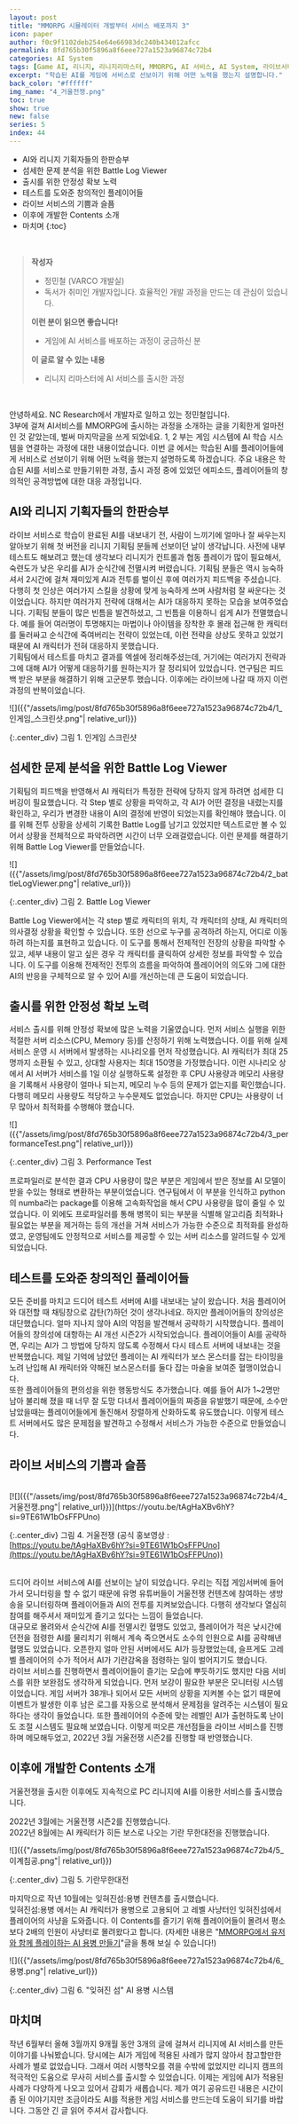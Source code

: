 ```yaml
---
layout: post
title: "MMORPG 시뮬레이터 개발부터 서비스 배포까지 3"
icon: paper
author: f0c9f1102deb254e64e66983dc240b434012afcc
permalink: 8fd765b30f5896a8f6eee727a1523a96874c72b4
categories: AI System
tags: [Game AI, 리니지, 리니지리마스터, MMORPG, AI 서비스, AI System, 라이브서비스]
excerpt: "학습된 AI를 게임에 서비스로 선보이기 위해 어떤 노력을 했는지 설명합니다."
back_color: "#ffffff"
img_name: "4_거울전쟁.png"
toc: true
show: true
new: false
series: 5
index: 44
---
```


- AI와 리니지 기획자들의 한판승부
- 섬세한 문제 분석을 위한 Battle Log Viewer
- 출시를 위한 안정성 확보 노력
- 테스트를 도와준 창의적인 플레이어들
- 라이브 서비스의 기쁨과 슬픔
- 이후에 개발한 Contents 소개
- 마치며
{:toc}

<br/>

> **작성자**
>
> - 정민철 (VARCO 개발실)
> - 독서가 취미인 개발자입니다. 효율적인 개발 과정을 만드는 데 관심이 있습니다.
>
> **이런 분이 읽으면 좋습니다!**
> -	게임에 AI 서비스를 배포하는 과정이 궁금하신 분
>
> **이 글로 알 수 있는 내용**
> - 리니지 리마스터에 AI 서비스를 출시한 과정
<br>

안녕하세요. NC Research에서 개발자로 일하고 있는 정민철입니다.  
3부에 걸쳐 AI서비스를 MMORPG에 출시하는 과정을 소개하는 글을 기획한게 얼마전인 것 같았는데, 벌써 마지막글을 쓰게 되었네요. 1, 2 부는 게임 시스템에 AI 학습 시스템을 연결하는 과정에 대한 내용이었습니다. 이번 글 에서는 학습된 AI를 플레이어들에게 서비스로 선보이기 위해 어떤 노력을 했는지 설명하도록 하겠습니다. 주요 내용은 학습된 AI를 서비스로 만들기위한 과정, 출시 과정 중에 있었던 에피소드, 플레이어들의 창의적인 공격방법에 대한 대응 과정입니다.

## AI와 리니지 기획자들의 한판승부

라이브 서비스로 학습이 완료된 AI를 내보내기 전, 사람이 느끼기에 얼마나 잘 싸우는지 알아보기 위해 첫 버전을 리니지 기획팀 분들께 선보이던 날이 생각납니다. 사전에 내부 테스트도 해보려고 했는데 생각보다 리니지가 컨트롤과 협동 플레이가 많이 필요해서, 숙련도가 낮은 우리를 AI가 순식간에 전멸시켜 버렸습니다. 기획팀 분들은 역시 능숙하셔서 2시간에 걸쳐 재미있게 AI과 전투를 벌이신 후에 여러가지 피드백을 주셨습니다. 다행히 첫 인상은 여러가지 스킬을 상황에 맞게 능숙하게 쓰며 사람처럼 잘 싸운다는 것이었습니다. 하지만 여러가지 전략에 대해서는 AI가 대응하지 못하는 모습을 보여주었습니다. 기획팀 분들이 많은 빈틈을 발견하셨고, 그 빈틈을 이용하니 쉽게 AI가 전멸했습니다. 예를 들어 여러명이 투명해지는 마법이나 아이템을 장착한 후 몰래 접근해 한 캐릭터를 둘러싸고 순식간에 죽여버리는 전략이 있었는데, 이런 전략을 상상도 못하고 있었기 때문에 AI 캐릭터가 전혀 대응하지 못했습니다.  
기획팀에서 테스트를 마치고 결과를 엑셀에 정리해주셨는데, 거기에는 여러가지 전략과 그에 대해 AI가 어떻게 대응하기를 원하는지가 잘 정리되어 있었습니다. 연구팀은 피드백 받은 부분을 해결하기 위해 고군분투 했습니다. 이후에는 라이브에 나갈 때 까지 이런 과정의 반복이었습니다.

![]({{"/assets/img/post/8fd765b30f5896a8f6eee727a1523a96874c72b4/1_인게임_스크린샷.png"| relative_url}})

{:.center_div}
그림 1. 인게임 스크린샷
<br>

## 섬세한 문제 분석을 위한 Battle Log Viewer

기획팀의 피드백을 반영해서 AI 캐릭터가 특정한 전략에 당하지 않게 하려면 섬세한 디버깅이 필요했습니다. 각 Step 별로 상황을 파악하고, 각 AI가 어떤 결정을 내렸는지를 확인하고, 우리가 변경한 내용이 AI의 결정에 반영이 되었는지를 확인해야 했습니다. 이를 위해 전투 상황을 상세히 기록한 Battle Log를 남기고 있었지만 텍스트로만 볼 수 있어서 상황을 전체적으로 파악하려면 시간이 너무 오래걸렸습니다. 이런 문제를 해결하기 위해 Battle Log Viewer를 만들었습니다.

![]({{"/assets/img/post/8fd765b30f5896a8f6eee727a1523a96874c72b4/2_battleLogViewer.png"| relative_url}})

{:.center_div}
그림 2. Battle Log Viewer
<br>

Battle Log Viewer에서는 각 step 별로 캐릭터의 위치, 각 캐릭터의 상태, AI 캐릭터의 의사결정 상황을 확인할 수 있습니다. 또한 선으로 누구를 공격하려 하는지, 어디로 이동하려 하는지를 표현하고 있습니다. 이 도구를 통해서 전제적인 전장의 상황을 파악할 수 있고, 세부 내용이 알고 싶은 경우 각 캐릭터를 클릭하여 상세한 정보를 파악할 수 있습니다. 이 도구를 이용해 전제적인 전투의 흐름을 파악하여 플레이어의 의도와 그에 대한 AI의 반응을 구체적으로 알 수 있어 AI를 개선하는데 큰 도움이 되었습니다.

## 출시를 위한 안정성 확보 노력

서비스 출시를 위해 안정성 확보에 많은 노력을 기울였습니다. 먼저 서비스 실행을 위한 적절한 서버 리소스(CPU, Memory 등)를 산정하기 위해 노력했습니다. 이를 위해 실제 서비스 운영 시 서버에서 발생하는 시나리오를 먼저 작성했습니다. AI 캐릭터가 최대 25명까지 소환될 수 있고, 상대할 사용자는 최대 150명을 가정했습니다. 이런 시나리오 상에서 AI 서버가 서비스를 1일 이상 실행하도록 설정한 후 CPU 사용량과 메모리 사용량을 기록해서 사용량이 얼마나 되는지, 메모리 누수 등의 문제가 없는지를 확인했습니다. 다행히 메모리 사용량도 적당하고 누수문제도 없었습니다. 하지만 CPU는 사용량이 너무 많아서 최적화를 수행해야 했습니다.

![]({{"/assets/img/post/8fd765b30f5896a8f6eee727a1523a96874c72b4/3_performanceTest.png"| relative_url}})

{:.center_div}
그림 3. Performance Test
<br>

프로파일러로 분석한 결과 CPU 사용량이 많은 부분은 게임에서 받은 정보를 AI 모델이 받을 수있는 형태로 변환하는 부분이었습니다. 연구팀에서 이 부분을 인식하고 python의 numba라는 package를 이용해 고속화작업을 해서 CPU 사용량을 많이 줄일 수 있었습니다. 이 외에도 프로파일러를 통해 병목이 되는 부분을 식별해 알고리즘 최적화나 필요없는 부분을 제거하는 등의 개선을 거쳐 서비스가 가능한 수준으로 최적화를 완성하였고, 운영팀에도 안정적으로 서비스를 제공할 수 있는 서버 리소스를 알려드릴 수 있게 되었습니다.

## 테스트를 도와준 창의적인 플레이어들

모든 준비를 마치고 드디어 테스트 서버에 AI를 내보내는 날이 왔습니다. 처음 플레이어와 대전할 때 채팅창으로 감탄(?)하던 것이 생각나네요. 하지만 플레이어들의 창의성은 대단했습니다. 얼마 지나지 않아 AI의 약점을 발견해서 공략하기 시작했습니다. 플레이어들의 창의성에 대항하는 AI 개선 시즌2가 시작되었습니다. 플레이어들이 AI를 공략하면, 우리는 AI가 그 방법에 당하지 않도록 수정해서 다시 테스트 서버에 내보내는 것을 반복했습니다. 제일 기억에 남았던 플레이는 AI 캐릭터가 보스 몬스터를 잡는 타이밍을 노려 난입해 AI 캐릭터와 약해진 보스몬스터를 둘다 잡는 마술을 보여준 혈맹이었습니다.  
또한 플레이어들의 편의성을 위한 행동방식도 추가했습니다. 예를 들어 AI가 1~2명만 남아 불리해 졌을 때 너무 잘 도망 다녀서 플레이어들의 짜증을 유발했기 때문에, 소수만 남았을때는 플레이어들에게 돌진해서 장렬하게 산화하도록 유도했습니다. 이렇게 테스트 서버에서도 많은 문제점을 발견하고 수정해서 서비스가 가능한 수준으로 만들었습니다.

## 라이브 서비스의 기쁨과 슬픔

<br>
[![]({{"/assets/img/post/8fd765b30f5896a8f6eee727a1523a96874c72b4/4_거울전쟁.png"| relative_url}})](https://youtu.be/tAgHaXBv6hY?si=9TE61W1bOsFFPUno)

{:.center_div}
그림 4. 거울전쟁 (공식 홍보영상 : [https://youtu.be/tAgHaXBv6hY?si=9TE61W1bOsFFPUno](https://youtu.be/tAgHaXBv6hY?si=9TE61W1bOsFFPUno))
<br>
<br>


드디어 라이브 서비스에 AI를 선보이는 날이 되었습니다. 우리는 직접 게임서버에 들어가서 모니터링을 할 수 없기 때문에 유명 유튜버들이 거울전쟁 컨텐츠에 참여하는 생방송을 모니터링하며 플레이어들과 AI의 전투를 지켜보았습니다. 다행히 생각보다 열심히 참여를 해주셔서 재미있게 즐기고 있다는 느낌이 들었습니다.  
대규모로 몰려와서 순식간에 AI를 전멸시킨 혈맹도 있었고, 플레이어가 적은 낮시간에 던전을 점령한 AI를 물리치기 위해서 계속 죽으면서도 소수의 인원으로 AI를 공략해낸 혈맹도 있었습니다. 오픈한지 얼마 안된 서버에서도 AI가 등장했었는데, 슬프게도 고레벨 플레이어의 수가 적어서 AI가 기란감옥을 점령하는 일이 벌어지기도 했습니다.  
라이브 서비스를 진행하면서 플레이어들이 즐기는 모습에 뿌듯하기도 했지만 다음 서비스를 위한 보완점도 생각하게 되었습니다. 먼저 보강이 필요한 부분은 모니터링 시스템이었습니다. 게임 서버가 38개나 되어서 모든 서버의 상황을 지켜볼 수는 없기 때문에 이벤트가 발생한 이후 남은 로그를 자동으로 분석해서 문제점을 알려주는 시스템이 필요하다는 생각이 들었습니다. 또한 플레이어의 수준에 맞는 레벨인 AI가 출현하도록 난이도 조절 시스템도 필요해 보였습니다. 이렇게 떠오른 개선점들을 라이브 서비스를 진행하며 메모해두었고, 2022년 3월 거울전쟁 시즌2를 진행할 때 반영했습니다.


## 이후에 개발한 Contents 소개

거울전쟁을 출시한 이후에도 지속적으로 PC 리니지에 AI를 이용한 서비스를 출시했습니다. 

2022년 3월에는 거울전쟁 시즌2를 진행했습니다.  
2022년 8월에는 AI 캐릭터가 히든 보스로 나오는 기란 무한대전을 진행했습니다. 

![]({{"/assets/img/post/8fd765b30f5896a8f6eee727a1523a96874c72b4/5_이계침공.png"| relative_url}})

{:.center_div}
그림 5. 기란무한대전 
<br>

마지막으로 작년 10월에는 잊혀진섬:용병 컨텐츠를 출시했습니다.  
잊혀진섬:용병 에서는 AI 캐릭터가 용병으로 고용되어 고 레벨 사냥터인 잊혀진섬에서 플레이어의 사냥을 도와줍니다. 이 Contents를 즐기기 위해 플레이어들이 몰려서 평소보다 2배의 인원이 사냥터로 몰려왔다고 합니다. (자세한 내용은 "[MMORPG에서 유저와 함께 플레이하는 AI 용병 만들기](/ncresearch/1cee38b5f39928bc5962c02d1694506d7931adc8)"글을 통해 보실 수 있습니다!)

![]({{"/assets/img/post/8fd765b30f5896a8f6eee727a1523a96874c72b4/6_용병.png"| relative_url}})

{:.center_div}
그림 6. "잊혀진 섬" AI 용병 시스템 
<br>


## 마치며

작년 6월부터 올해 3월까지 9개월 동안 3개의 글에 걸쳐서 리니지에 AI 서비스를 만든 이야기를 나눠봤습니다. 당시에는 AI가 게임에 적용된 사례가 많지 않아서 참고할만한 사례가 별로 없었습니다. 그래서 여러 시행착오를 겪을 수밖에 없었지만 리니지 캠프의 적극적인 도움으로 무사히 서비스를 출시할 수 있었습니다. 이제는 게임에 AI가 적용된 사례가 다양하게 나오고 있어서 감회가 새롭습니다. 제가 여기 공유드린 내용은 시간이 좀 된 이야기지만 조금이라도 AI를 적용한 게임 서비스를 만드는데 도움이 되기를 바랍니다. 그동안 긴 글 읽어 주셔서 감사합니다.